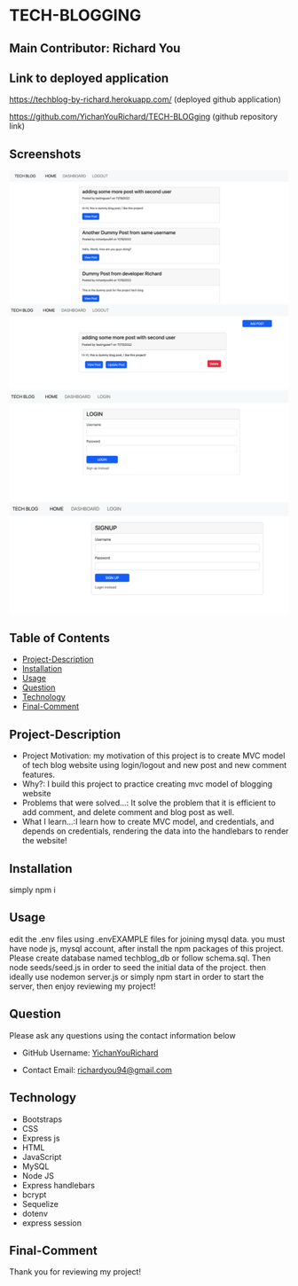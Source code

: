 # TECH-BLOGGING

## Main Contributor: Richard You


## Link to deployed application
https://techblog-by-richard.herokuapp.com/ (deployed github application)

https://github.com/YichanYouRichard/TECH-BLOGging (github repository link)

## Screenshots
![Sample image 1 of 4 TECHBLOG website](./public/assets/1.png)
![Sample image 2 of 4 TECHBLOG website](./public/assets/2.png)
![Sample image 3 of 4 TECHBLOG website](./public/assets/3.png)
![Sample image 4 of 4 TECHBLOG website](./public/assets/4.png)

## Table of Contents

  - [Project-Description](#project-description)
  - [Installation](#installation)
  - [Usage](#usage)
  - [Question](#question)
  - [Technology](#technology)
  - [Final-Comment](#final-comment)

## Project-Description

- Project Motivation: my motivation of this project is to create MVC model of tech blog website using login/logout and new post and new comment features.
- Why?: I build this project to practice creating mvc model of blogging website
- Problems that were solved...: It solve the problem that it is efficient to add comment, and delete comment and blog post as well.
- What I learn...:I learn how to create MVC model, and credentials, and depends on credentials, rendering the data into the handlebars to render the website!

## Installation

simply npm i

## Usage

edit the .env files using .envEXAMPLE files for joining mysql data. you must have node js, mysql account, after install the npm packages of this project. Please create database named techblog_db or follow schema.sql. Then node seeds/seed.js in order to seed the initial data of the project. then ideally use nodemon server.js or simply npm start in order to start the server, then enjoy reviewing my project!

## Question

Please ask any questions using the contact information below

- GitHub Username: [YichanYouRichard](http://github.com/YichanYouRichard)

- Contact Email: richardyou94@gmail.com

## Technology

- Bootstraps
- CSS
- Express js
- HTML
- JavaScript
- MySQL
- Node JS
- Express handlebars
- bcrypt
- Sequelize
- dotenv
- express session

## Final-Comment

Thank you for reviewing my project!
